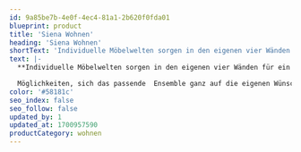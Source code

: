 ```yaml
---
id: 9a85be7b-4e0f-4ec4-81a1-2b620f0fda01
blueprint: product
title: 'Siena Wohnen'
heading: 'Siena Wohnen'
shortText: 'Individuelle Möbelwelten sorgen in den eigenen vier Wänden für ein persönliches, ausdrucksstarkes Ambiente.'
text: |-
  **Individuelle Möbelwelten sorgen in den eigenen vier Wänden für ein persönliches, ausdrucksstarkes Ambiente.**

  Möglichkeiten, sich das passende  Ensemble ganz auf die eigenen Wünsche auszurichten. Und dabei so praktisch wie faszinierend zu sein.
color: '#58181c'
seo_index: false
seo_follow: false
updated_by: 1
updated_at: 1700957590
productCategory: wohnen
---
```

